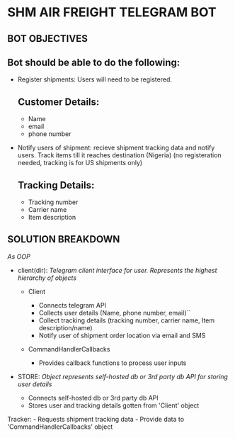 # SHM AIR FREIGHT TELEGRAM BOT

## BOT OBJECTIVES

Bot should be able to do the following:
---------------------------------------

- Register shipments: Users will need to be registered.
    
    Customer Details:
    ---------------
    + Name
    + email
    + phone number

- Notify users of shipment: recieve shipment tracking data and notify users. Track items till it reaches destination (Nigeria) (no registeration needed, tracking is for US shipments only)

    Tracking Details:
    ----------------
    + Tracking number
    + Carrier name
    + Item description

## SOLUTION BREAKDOWN
_As OOP_

- client(dir):
 _Telegram client interface for user. Represents the highest hierarchy of objects_

    - Client
        + Connects telegram API
        + Collects user details (Name, phone number, email)``
        + Collect tracking details (tracking number, carrier name, Item description/name)
        + Notify user of shipment order location via email and SMS
    
    - CommandHandlerCallbacks
        + Provides callback functions to process user inputs

- STORE:
   _Object represents self-hosted db or 3rd party db API for storing user details_
   
    - Connects self-hosted db or 3rd party db API
    - Stores user and tracking details gotten from 'Client' object

Tracker:
    - Requests shipment tracking data
    - Provide data to 'CommandHandlerCallbacks' object
